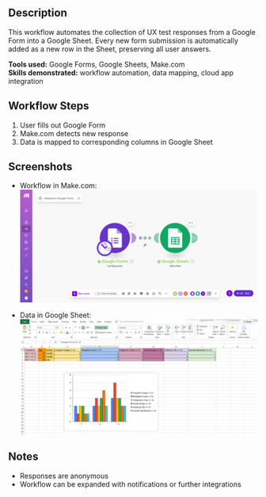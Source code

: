 ## Description
This workflow automates the collection of UX test responses from a Google Form into a Google Sheet. Every new form submission is automatically added as a new row in the Sheet, preserving all user answers.

**Tools used:** Google Forms, Google Sheets, Make.com  
**Skills demonstrated:** workflow automation, data mapping, cloud app integration

## Workflow Steps
1. User fills out Google Form
2. Make.com detects new response
3. Data is mapped to corresponding columns in Google Sheet

## Screenshots
- Workflow in Make.com:
![Workflow Screenshot](Make.png)

- Data in Google Sheet:
![Sheet Screenshot](GoogleSheets.png)

## Notes
- Responses are anonymous
- Workflow can be expanded with notifications or further integrations
